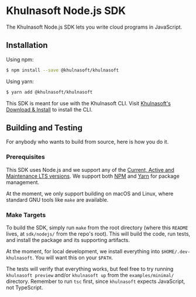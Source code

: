 # Khulnasoft Node.js SDK

The Khulnasoft Node.js SDK lets you write cloud programs in JavaScript.

## Installation

Using npm:

```bash
$ npm install --save @khulnasoft/khulnasoft
```

Using yarn:

```bash
$ yarn add @khulnasoft/khulnasoft
```

This SDK is meant for use with the Khulnasoft CLI.  Visit
[Khulnasoft's Download & Install](https://www.khulnasoft.com/docs/install/) to install the CLI.

## Building and Testing

For anybody who wants to build from source, here is how you do it.

### Prerequisites

This SDK uses Node.js and we support any of the
[Current, Active and Maintenance LTS versions](https://nodejs.org/en/about/releases/). We support both
[NPM](https://npmjs.org) and [Yarn](https://yarnpkg.com/lang/en/docs/install/) for package management.

At the moment, we only support building on macOS and Linux, where standard GNU tools like `make` are available.

### Make Targets

To build the SDK, simply run `make` from the root directory (where this `README` lives, at `sdk/nodejs/` from the repo's
root).  This will build the code, run tests, and install the package and its supporting artifacts.

At the moment, for local development, we install everything into `$HOME/.dev-khulnasoft`. You will want this on your `$PATH`.

The tests will verify that everything works, but feel free to try running `khulnasoft preview` and/or `khulnasoft up` from
the `examples/minimal/` directory.  Remember to run `tsc` first, since `khulnasoft` expects JavaScript, not TypeScript.
